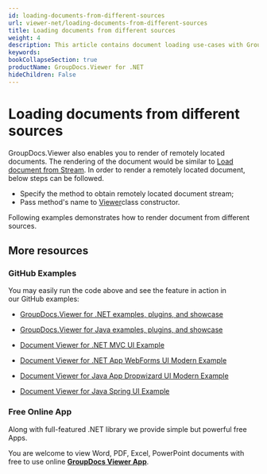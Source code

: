 ```yaml
---
id: loading-documents-from-different-sources
url: viewer-net/loading-documents-from-different-sources
title: Loading documents from different sources
weight: 4
description: This article contains document loading use-cases with GroupDocs.Viewer within your .NET applications.
keywords: 
bookCollapseSection: true
productName: GroupDocs.Viewer for .NET
hideChildren: False
---
```


# Loading documents from different sources

GroupDocs.Viewer also enables you to render of remotely located documents. The rendering of the document would be similar to [Load document from Stream](https://wiki.lisbon.dynabic.com/display/viewer/Load+document+from+Stream). In order to render a remotely located document, below steps can be followed.

*   Specify the method to obtain remotely located document stream; 
*   Pass method's name to [Viewer](https://apireference.groupdocs.com/net/viewer/groupdocs.viewer/viewer)class constructor.

Following examples demonstrates how to render document from different sources.

## More resources

### GitHub Examples

You may easily run the code above and see the feature in action in our GitHub examples:

*   [GroupDocs.Viewer for .NET examples, plugins, and showcase](https://github.com/groupdocs-viewer/GroupDocs.Viewer-for-.NET)
    
*   [GroupDocs.Viewer for Java examples, plugins, and showcase](https://github.com/groupdocs-viewer/GroupDocs.Viewer-for-Java)
    
*   [Document Viewer for .NET MVC UI Example](https://github.com/groupdocs-viewer/GroupDocs.Viewer-for-.NET-MVC) 
    
*   [Document Viewer for .NET App WebForms UI Modern Example](https://github.com/groupdocs-viewer/GroupDocs.Viewer-for-.NET-WebForms)
    
*   [Document Viewer for Java App Dropwizard UI Modern Example](https://github.com/groupdocs-viewer/GroupDocs.Viewer-for-Java-Dropwizard)
    
*   [Document Viewer for Java Spring UI Example](https://github.com/groupdocs-viewer/GroupDocs.Viewer-for-Java-Spring)
    

### Free Online App

Along with full-featured .NET library we provide simple but powerful free Apps.

You are welcome to view Word, PDF, Excel, PowerPoint documents with free to use online **[GroupDocs Viewer App](https://products.groupdocs.app/viewer)**.
